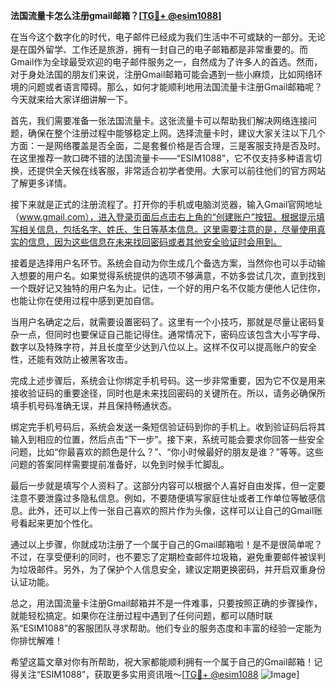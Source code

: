 **法国流量卡怎么注册gmail邮箱？[[TG💪+ @esim1088](https://t.me/s/esim1088)]**

在当今这个数字化的时代，电子邮件已经成为我们生活中不可或缺的一部分。无论是在国外留学、工作还是旅游，拥有一封自己的电子邮箱都是非常重要的。而Gmail作为全球最受欢迎的电子邮件服务之一，自然成为了许多人的首选。然而，对于身处法国的朋友们来说，注册Gmail邮箱可能会遇到一些小麻烦，比如网络环境的问题或者语言障碍。那么，如何才能顺利地用法国流量卡注册Gmail邮箱呢？今天就来给大家详细讲解一下。

首先，我们需要准备一张法国流量卡。这张流量卡可以帮助我们解决网络连接问题，确保在整个注册过程中能够稳定上网。选择流量卡时，建议大家关注以下几个方面：一是网络覆盖是否全面，二是套餐价格是否合理，三是客服支持是否及时。在这里推荐一款口碑不错的法国流量卡——“ESIM1088”，它不仅支持多种语言切换，还提供全天候在线客服，非常适合初学者使用。大家可以前往他们的官方网站了解更多详情。

接下来就是正式的注册流程了。打开你的手机或电脑浏览器，输入Gmail官网地址（www.gmail.com），进入登录页面后点击右上角的“创建账户”按钮。根据提示填写相关信息，包括名字、姓氏、生日等基本信息。这里需要注意的是，尽量使用真实的信息，因为这些信息在未来找回密码或者其他安全验证时会用到。

接着是选择用户名环节。系统会自动为你生成几个备选方案，当然你也可以手动输入想要的用户名。如果觉得系统提供的选项不够满意，不妨多尝试几次，直到找到一个既好记又独特的用户名为止。记住，一个好的用户名不仅能方便他人记住你，也能让你在使用过程中感到更加自信。

当用户名确定之后，就需要设置密码了。这里有一个小技巧，那就是尽量让密码复杂一点，但同时也要保证自己能记得住。通常情况下，密码应该包含大小写字母、数字以及特殊字符，并且长度至少达到八位以上。这样不仅可以提高账户的安全性，还能有效防止被黑客攻击。

完成上述步骤后，系统会让你绑定手机号码。这一步非常重要，因为它不仅是用来接收验证码的重要途径，同时也是未来找回密码的关键所在。所以，请务必确保所填手机号码准确无误，并且保持畅通状态。

绑定完手机号码后，系统会发送一条短信验证码到你的手机上。收到验证码后将其输入到相应的位置，然后点击“下一步”。接下来，系统可能会要求你回答一些安全问题，比如“你最喜欢的颜色是什么？”、“你小时候最好的朋友是谁？”等等。这些问题的答案同样需要提前准备好，以免到时候手忙脚乱。

最后一步就是填写个人资料了。这部分内容可以根据个人喜好自由发挥，但一定要注意不要泄露过多隐私信息。例如，不要随便填写家庭住址或者工作单位等敏感信息。此外，还可以上传一张自己喜欢的照片作为头像，这样可以让自己的Gmail账号看起来更加个性化。

通过以上步骤，你就成功注册了一个属于自己的Gmail邮箱啦！是不是很简单呢？不过，在享受便利的同时，也不要忘了定期检查邮件垃圾箱，避免重要邮件被误判为垃圾邮件。另外，为了保护个人信息安全，建议定期更换密码，并开启双重身份认证功能。

总之，用法国流量卡注册Gmail邮箱并不是一件难事，只要按照正确的步骤操作，就能轻松搞定。如果你在注册过程中遇到了任何问题，都可以随时联系“ESIM1088”的客服团队寻求帮助。他们专业的服务态度和丰富的经验一定能为你排忧解难！

希望这篇文章对你有所帮助，祝大家都能顺利拥有一个属于自己的Gmail邮箱！记得关注“ESIM1088”，获取更多实用资讯哦～[[TG💪+ @esim1088](https://t.me/s/esim1088) ![Image](https://i.postimg.cc/4NQfJmqS/Snipaste-2025-05-13-00-14-12.png)]